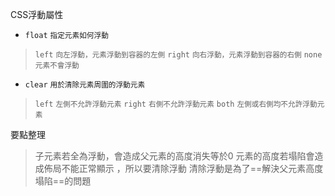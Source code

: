 CSS浮動屬性
- `float` <small>指定元素如何浮動</small>

>`left` <small>向左浮動，元素浮動到容器的左側</small>
>`right` <small>向右浮動，元素浮動到容器的右側</small>
>`none` <small>元素不會浮動</small>
- `clear` <small>用於清除元素周圍的浮動元素</small>

>`left` <small>左側不允許浮動元素</small>
>`right` <small>右側不允許浮動元素</small>
>`both` <small>左側或右側均不允許浮動元素</small>

要點整理
>子元素若全為浮動，會造成父元素的高度消失等於0
>元素的高度若塌陷會造成佈局不能正常顯示 ，所以要清除浮動
>清除浮動是為了==解決父元素高度塌陷==的問題